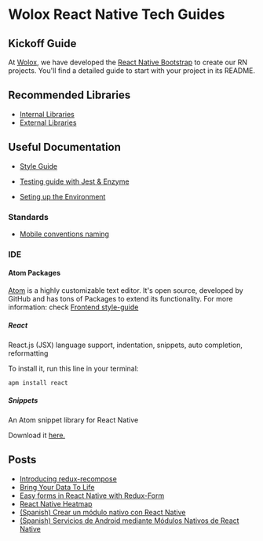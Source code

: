 # Wolox React Native Tech Guides

## Kickoff Guide

At [Wolox](http://wolox.com.ar), we have developed the [React Native Bootstrap](https://github.com/Wolox/wolmo-bootstrap-react-native) to create our RN projects. You'll find a detailed guide to start with your project in its README.

## Recommended Libraries

- [Internal Libraries](./docs/libraries/internal-libraries.md)
- [External Libraries](./docs/libraries/external-libraries.md)

## Useful Documentation

- [Style Guide](./style-guide.md)

- [Testing guide with Jest & Enzyme](./docs/jest-enzyme-testing.md)

- [Seting up the Environment](./docs/environment-setup.md)

### Standards

- [Mobile conventions naming](../mobile/docs/naming/README.md)

### IDE

#### Atom Packages

[Atom](https://atom.io/) is a highly customizable text editor. It's open source, developed by GitHub and has tons of Packages to extend its functionality.
For more information: check [Frontend style-guide](https://github.com/Wolox/tech-guides/blob/master/frontend/docs/style-guide.md#atom)

##### React
React.js (JSX) language support, indentation, snippets, auto completion, reformatting

To install it, run this line in your terminal:

```
apm install react
```

##### Snippets
An Atom snippet library for React Native

Download it [here.](./docs/atom-snippets.cson)

## Posts

- [Introducing redux-recompose](https://medium.com/wolox-driving-innovation/932e746b0198)
- [Bring Your Data To Life](https://medium.com/wolox-driving-innovation/https-medium-com-wolox-driving-innovation-bring-your-data-to-life-278d97e454b9)
- [Easy forms in React Native with Redux-Form](https://medium.com/wolox-driving-innovation/https-medium-com-wolox-driving-innovation-easy-forms-in-react-native-with-redux-form-1cdc16a9a889)
- [React Native Heatmap](https://medium.com/wolox-driving-innovation/react-native-heatmap-cc29181e6276)
- [(Spanish) Crear un módulo nativo con React Native](https://medium.com/wolox-driving-innovation/crear-un-m%C3%B3dulo-nativo-con-react-native-5d71a85c7dc6)
- [(Spanish) Servicios de Android mediante Módulos Nativos de React Native](https://medium.com/wolox-driving-innovation/servicios-de-android-mediante-m%C3%B3dulos-nativos-de-react-native-d78e883522b4)
